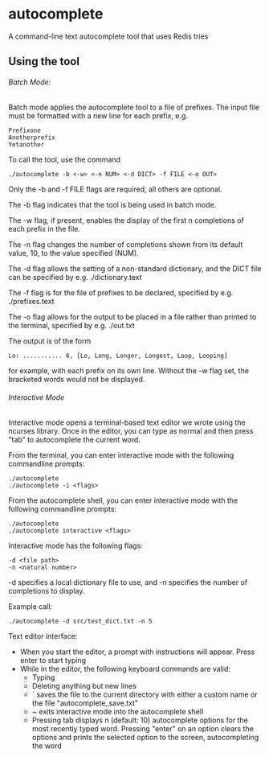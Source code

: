 # autocomplete
 A command-line text autocomplete tool that uses Redis tries

## Using the tool

###### Batch Mode:
 Batch mode applies the autocomplete tool to a file of prefixes. The input file must be formatted with
 a new line for each prefix, e.g.
 ```
 Prefixone
 Anotherprefix
 Yetanother
 ```
 To call the tool, use the command
 ```
 ./autocomplete -b <-w> <-n NUM> <-d DICT> -f FILE <-o OUT>
 ```
 Only the -b and -f FILE flags are required, all others are optional.

 The -b flag indicates that the tool is being used in batch mode.

 The -w flag, if present, enables the display of the first n completions of each prefix in the file.

 The -n flag changes the number of completions shown from its default value, 10, to the value specified (NUM).

 The -d flag allows the setting of a non-standard dictionary, and the DICT file can be specified by e.g. ./dictionary.text

 The -f flag is for the file of prefixes to be declared, specified by e.g. ./prefixes.text

 The -o flag allows for the output to be placed in a file rather than printed to the terminal, specified by e.g. ./out.txt

 The output is of the form
 ```
 Lo: ........... 6, [Lo, Long, Longer, Longest, Loop, Looping]
 ```
 for example, with each prefix on its own line. Without the -w flag set, the bracketed words would not be displayed.

###### Interactive Mode
 
 Interactive mode opens a terminal-based text editor we wrote using the ncurses library. Once in the editor, you can type as normal and then press "tab" to autocomplete the current word.

 From the terminal, you can enter interactive mode with the following commandline prompts:
 ```
 ./autocomplete
 ./autocomplete -i <flags>
 ```
 From the autocomplete shell, you can enter interactive mode with the following commandline prompts:
 ```
 ./autocomplete
 ./autocomplete interactive <flags>
 ```
  Interactive mode has the following flags:
  ```
  -d <file path> 
  -n <natural number>
  ```
  -d specifies a local dictionary file to use, and -n specifies the number of completions to display.

  Example call:
  ```
  ./autocomplete -d src/test_dict.txt -n 5
  ```

 Text editor interface:
* When you start the editor, a prompt with instructions will appear. Press enter to start typing
* While in the editor, the following keyboard commands are valid:
    * Typing
    * Deleting anything but new lines
    * ` saves the file to the current directory with either a custom name or the file "autocomplete_save.txt"
    * ~ exits interactive mode into the autocomplete shell
    * Pressing tab displays n (default: 10) autocomplete options for the most recently typed word. Pressing "enter" on an option clears the options and prints the selected option to the screen, autocompleting the word
